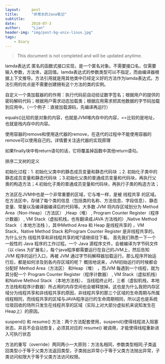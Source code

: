 ```yaml
---
layout:     post
title:      "非常水的Java笔记"
subtitle:   
date:       2018-07-3
author:     "Ljan"
header-img: "img/post-bg-unix-linux.jpg"
tags:
    - Diary
---
```


> This document is not completed and will be updated anytime.

lamda表达式 匿名的函数式接口实现，是一个匿名对象。不需要接口名，仅需要输入参数，方法体，返回值。lamda表达式的参数类型可以不指定，而由编译器根据上下文推导。方法引用就是用其他类中已经定义好的方法作为lamda表达式。方法引用的优点是不需要创建拥有这个方法的类的实例。

自定义一个类加载器的的作用：执行代码前自动验证数字签名；根据用户的提供的密码解码代码；根据用户需求动态加载类；根据应用需求把其他数据的字节码加载到应用中。（一个例子：直接加载源码，先编译再运行）

equals()比较的是对象的内容，也就是JVM堆内存中的内容，==比较的是地址，也就是栈内存中的内容。

使用容器的remove和使用迭代器的remove，在迭代的过程中不能使用容器的remove可以使用自己的。详情要关注迭代器的实现原理

如果finally块中有return语句的话，它将覆盖掉函数中其他return语句。 

排序二叉树的定义

初始化过程：1. 初始化父类中的静态成员变量和静态代码块 ；2. 初始化子类中的静态成员变量和静态代码块 ；3.初始化父类的普通成员变量和代码块，再执行父类的构造方法；4.初始化子类的普通成员变量和代码块，再执行子类的构造方法；

方法区在JVM中也是一个非常重要的区域，它与堆一样，是被 线程共享 的区域。 在方法区中，存储了每个类的信息（包括类的名称、方法信息、字段信息）、静态变量、常量以及编译器编译后的代码等。大多数 JVM 将内存区域划分为 Method Area（Non-Heap）（方法区） ,Heap（堆） , Program Counter Register（程序计数器） ,   VM Stack（虚拟机栈，也有翻译成JAVA 方法栈的）,Native Method Stack  （ 本地方法栈 ），其中Method Area 和  Heap 是线程共享的  ，VM Stack，Native Method Stack  和Program Counter Register  是非线程共享的。为什么分为 线程共享和非线程共享的呢?请继续往下看。 首先我们熟悉一下一个一般性的 Java 程序的工作过程。一个 Java 源程序文件，会被编译为字节码文件（以 class 为扩展名），每个java程序都需要运行在自己的JVM上，然后告知 JVM 程序的运行入口，再被 JVM 通过字节码解释器加载运行。那么程序开始运行后，都是如何涉及到各内存区域的呢？ 概括地说来，JVM初始运行的时候都会分配好 Method Area（方法区） 和Heap（堆） ，而JVM 每遇到一个线程，就为其分配一个 Program Counter Register（程序计数器） ,   VM Stack（虚拟机栈）和Native Method Stack  （本地方法栈）， 当线程终止时，三者（虚拟机栈，本地方法栈和程序计数器）所占用的内存空间也会被释放掉。这也是为什么我把内存区域分为线程共享和非线程共享的原因，非线程共享的那三个区域的生命周期与所属线程相同，而线程共享的区域与JAVA程序运行的生命周期相同，所以这也是系统垃圾回收的场所只发生在线程共享的区域（实际上对大部分虚拟机来说知发生在Heap上）的原因。

suspend() 和 resume() 方法：两个方法配套使用，suspend()使得线程进入阻塞状态，并且不会自动恢复，必须其对应的 resume() 被调用，才能使得线程重新进入可执行状态

方法的重写（override）两同两小一大原则：方法名相同，参数类型相同;子类返回类型小于等于父类方法返回类型，子类抛出异常小于等于父类方法抛出异常，子类访问权限大于等于父类方法访问权限。
